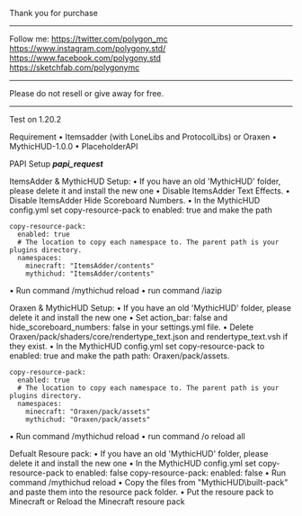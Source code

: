Thank you for purchase
_______________________________________

Follow me:
https://twitter.com/polygon_mc
https://www.instagram.com/polygony.std/
https://www.facebook.com/polygony.std
https://sketchfab.com/polygonymc

_______________________________________

Please do not resell or give away for free.
_______________________________________

Test on 1.20.2

Requirement
  • Itemsadder (with LoneLibs and ProtocolLibs) or Oraxen
  • MythicHUD-1.0.0
  • PlaceholderAPI

PAPI Setup
***papi_request***

ItemsAdder & MythicHUD Setup:
  • If you have an old 'MythicHUD' folder, please delete it and install the new one
  • Disable ItemsAdder Text Effects.
  • Disable ItemsAdder Hide Scoreboard Numbers.
  • In the MythicHUD config.yml set copy-resource-pack to enabled: true and make the path

    copy-resource-pack:
      enabled: true
      # The location to copy each namespace to. The parent path is your plugins directory.
      namespaces:
        minecraft: "ItemsAdder/contents"
        mythichud: "ItemsAdder/contents"
  • Run command /mythichud reload
  • run command /iazip

Oraxen & MythicHUD Setup:
  • If you have an old 'MythicHUD' folder, please delete it and install the new one
  • Set action_bar: false and hide_scoreboard_numbers: false in your settings.yml file.
  • Delete Oraxen/pack/shaders/core/rendertype_text.json and rendertype_text.vsh if they exist.
  • In the MythicHUD config.yml set copy-resource-pack to enabled: true and make the path path: Oraxen/pack/assets.

    copy-resource-pack:
      enabled: true
      # The location to copy each namespace to. The parent path is your plugins directory.
      namespaces:
        minecraft: "Oraxen/pack/assets"
        mythichud: "Oraxen/pack/assets"
	
  • Run command /mythichud reload
  • run command /o reload all

Defualt Resoure pack:
  • If you have an old 'MythicHUD' folder, please delete it and install the new one
  • In the MythicHUD config.yml set copy-resource-pack to enabled: false
    copy-resource-pack:
      enabled: false
  • Run command /mythichud reload
  • Copy the files from "MythicHUD\built-pack" and paste them into the resource pack folder.
  • Put the resoure pack to Minecraft or Reload the Minecraft resoure pack
